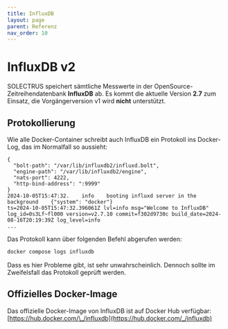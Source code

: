 ```yaml
---
title: InfluxDB
layout: page
parent: Referenz
nav_order: 10
---
```


# InfluxDB v2

SOLECTRUS speichert sämtliche Messwerte in der OpenSource-Zeitreihendatenbank **InfluxDB** ab. Es kommt die aktuelle Version **2.7** zum Einsatz, die Vorgängerversion v1 wird **nicht** unterstützt.

## Protokollierung

Wie alle Docker-Container schreibt auch InfluxDB ein Protokoll ins Docker-Log, das im Normalfall so aussieht:

```plaintext
{
  "bolt-path": "/var/lib/influxdb2/influxd.bolt",
  "engine-path": "/var/lib/influxdb2/engine",
  "nats-port": 4222,
  "http-bind-address": ":9999"
}
2024-10-05T15:47:32.	info	booting influxd server in the background	{"system": "docker"}
ts=2024-10-05T15:47:32.396061Z lvl=info msg="Welcome to InfluxDB" log_id=0s3Lf~fl000 version=v2.7.10 commit=f302d9730c build_date=2024-08-16T20:19:39Z log_level=info
...
```

Das Protokoll kann über folgenden Befehl abgerufen werden:

```bash
docker compose logs influxdb
```

Dass es hier Probleme gibt, ist sehr unwahrscheinlich. Dennoch sollte im Zweifelsfall das Protokoll geprüft werden.

## Offizielles Docker-Image

Das offizielle Docker-Image von InfluxDB ist auf Docker Hub verfügbar: \
[https://hub.docker.com/\_/influxdb](https://hub.docker.com/_/influxdb)

